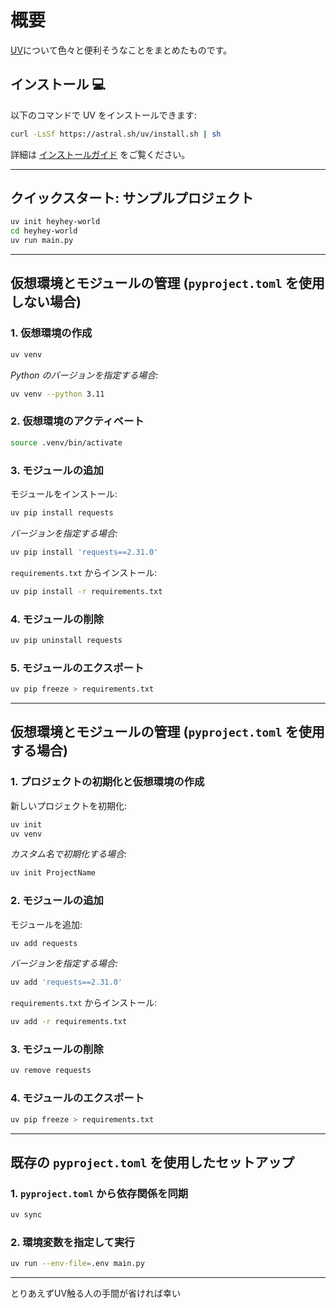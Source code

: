 # 概要

[UV](https://docs.astral.sh/uv/)について色々と便利そうなことをまとめたものです。
<!-- とにかくpipを使っていたものとしては、高速なのでありがたい。 -->

## インストール 💻

以下のコマンドで UV をインストールできます:

```bash
curl -LsSf https://astral.sh/uv/install.sh | sh
```

詳細は [インストールガイド](https://docs.astral.sh/uv/getting-started/installation/) をご覧ください。

---

## クイックスタート: サンプルプロジェクト

```bash
uv init heyhey-world
cd heyhey-world
uv run main.py
```

---

## 仮想環境とモジュールの管理 (`pyproject.toml` を使用しない場合)

### 1. 仮想環境の作成

```bash
uv venv
```

*Python のバージョンを指定する場合:*

```bash
uv venv --python 3.11
```

### 2. 仮想環境のアクティベート

```bash
source .venv/bin/activate
```

### 3. モジュールの追加

モジュールをインストール:

```bash
uv pip install requests
```

*バージョンを指定する場合:*

```bash
uv pip install 'requests==2.31.0'
```

`requirements.txt` からインストール:

```bash
uv pip install -r requirements.txt
```

### 4. モジュールの削除

```bash
uv pip uninstall requests
```

### 5. モジュールのエクスポート

```bash
uv pip freeze > requirements.txt
```

---

## 仮想環境とモジュールの管理 (`pyproject.toml` を使用する場合)

### 1. プロジェクトの初期化と仮想環境の作成

新しいプロジェクトを初期化:

```bash
uv init
uv venv
```

*カスタム名で初期化する場合:*

```bash
uv init ProjectName
```

### 2. モジュールの追加

モジュールを追加:

```bash
uv add requests
```

*バージョンを指定する場合:*

```bash
uv add 'requests==2.31.0'
```

`requirements.txt` からインストール:

```bash
uv add -r requirements.txt
```

### 3. モジュールの削除

```bash
uv remove requests
```

### 4. モジュールのエクスポート

```bash
uv pip freeze > requirements.txt
```

---

## 既存の `pyproject.toml` を使用したセットアップ

###  1. `pyproject.toml` から依存関係を同期

```bash
uv sync
```

### 2. 環境変数を指定して実行

```bash
uv run --env-file=.env main.py
```

---

とりあえずUV触る人の手間が省ければ幸い